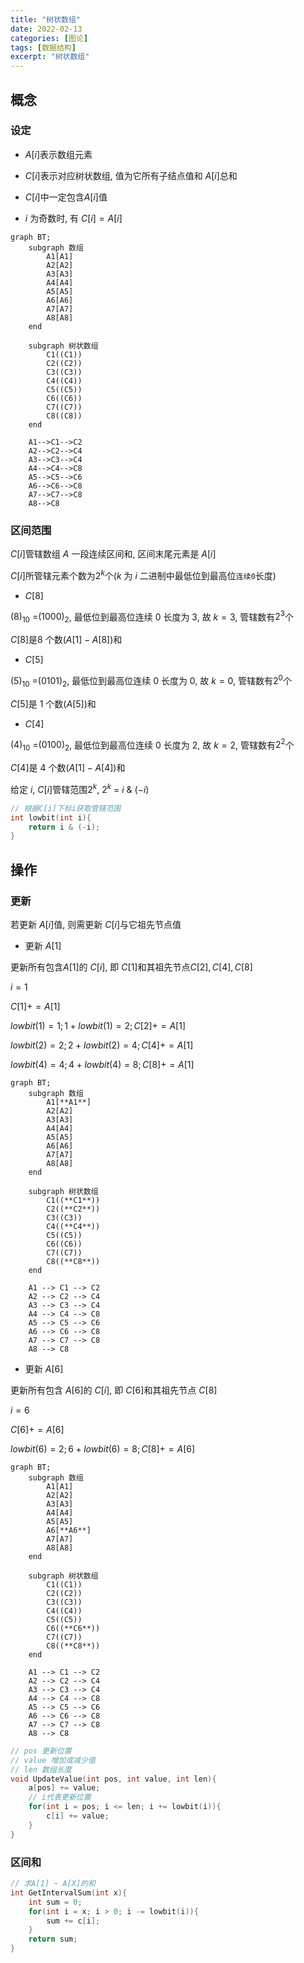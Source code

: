 ```yaml
---
title: "树状数组"
date: 2022-02-13
categories: [图论]
tags: [数据结构]
excerpt: "树状数组"
---
```


## 概念

### 设定

- $A[i]$表示数组元素

- $C[i]$表示对应树状数组, 值为它所有子结点值和 $A[i]$总和

- $C[i]$中一定包含$A[i]$值

- $i$ 为奇数时, 有 $C[i] = A[i]$

```mermaid
graph BT;
    subgraph 数组
        A1[A1]
        A2[A2]
        A3[A3]
        A4[A4]
        A5[A5]
        A6[A6]
        A7[A7]
        A8[A8]
    end

    subgraph 树状数组
        C1((C1))
        C2((C2))
        C3((C3))
        C4((C4))
        C5((C5))
        C6((C6))
        C7((C7))
        C8((C8))
    end

    A1-->C1-->C2
    A2-->C2-->C4
    A3-->C3-->C4
    A4-->C4-->C8
    A5-->C5-->C6
    A6-->C6-->C8
    A7-->C7-->C8
    A8-->C8
```

### 区间范围

$C[i]$管辖数组 $A$ 一段连续区间和, 区间末尾元素是 $A[i]$

$C[i]$所管辖元素个数为$2^{k}$个($k$ 为 $i$ 二进制中最低位到最高位`连续0`长度)

- $C[8]$

$(8)_{10}$ =$(1000)_{2}$, 最低位到最高位连续 $0$ 长度为 $3$, 故 $k=3$, 管辖数有$2^{3}$个

$C[8]$是$8$ 个数($A[1]-A[8]$)和

- $C[5]$

$(5)_{10}$ =$(0101)_{2}$, 最低位到最高位连续 $0$ 长度为 $0$, 故 $k=0$, 管辖数有$2^{0}$个

$C[5]$是 $1$ 个数($A[5]$)和

- $C[4]$

$(4)_{10}$ =$(0100)_{2}$, 最低位到最高位连续 $0$ 长度为 $2$, 故 $k=2$, 管辖数有$2^{2}$个

$C[4$]是 4 个数($A[1]-A[4]$)和

给定 $i$, $C[i]$管辖范围$2^{k}$, $2^{k}$ = $i$ & $(-i)$

```c
// 根据C[i]下标i获取管辖范围
int lowbit(int i){
    return i & (-i);
}
```

## 操作

### 更新

若更新 $A[i]$值, 则需更新 $C[i]$与它祖先节点值

- 更新 $A[1]$

更新所有包含$A[1]$的 $C[i]$, 即 $C[1]$和其祖先节点$C[2], C[4], C[8]$

$i = 1$

$C[1] += A[1]$

$lowbit(1) = 1; 1+lowbit(1) = 2 ; C[2]+=A[1]$

$lowbit(2) = 2; 2+lowbit(2) = 4 ; C[4]+=A[1]$

$lowbit(4) = 4; 4+lowbit(4) = 8 ; C[8]+=A[1]$


```mermaid
graph BT;
    subgraph 数组
        A1[**A1**]
        A2[A2]
        A3[A3]
        A4[A4]
        A5[A5]
        A6[A6]
        A7[A7]
        A8[A8]
    end

    subgraph 树状数组
        C1((**C1**))
        C2((**C2**))
        C3((C3))
        C4((**C4**))
        C5((C5))
        C6((C6))
        C7((C7))
        C8((**C8**))
    end

    A1 --> C1 --> C2
    A2 --> C2 --> C4
    A3 --> C3 --> C4
    A4 --> C4 --> C8
    A5 --> C5 --> C6
    A6 --> C6 --> C8
    A7 --> C7 --> C8
    A8 --> C8
```

- 更新 $A[6]$

更新所有包含 $A[6]$的 $C[i]$, 即 $C[6]$和其祖先节点 $C[8]$  

$i = 6$

$C[6]+=A[6]$  

$lowbit(6) = 2; 6+lowbit(6) = 8 ; C[8]+=A[6]$

```mermaid
graph BT;
    subgraph 数组
        A1[A1]
        A2[A2]
        A3[A3]
        A4[A4]
        A5[A5]
        A6[**A6**]
        A7[A7]
        A8[A8]
    end

    subgraph 树状数组
        C1((C1))
        C2((C2))
        C3((C3))
        C4((C4))
        C5((C5))
        C6((**C6**))
        C7((C7))
        C8((**C8**))
    end

    A1 --> C1 --> C2
    A2 --> C2 --> C4
    A3 --> C3 --> C4
    A4 --> C4 --> C8
    A5 --> C5 --> C6
    A6 --> C6 --> C8
    A7 --> C7 --> C8
    A8 --> C8
```

```c
// pos 更新位置
// value 增加或减少值
// len 数组长度
void UpdateValue(int pos, int value, int len){
    a[pos] += value;
    // i代表更新位置
    for(int i = pos; i <= len; i += lowbit(i)){
        c[i] += value;
    }
}
```

### 区间和

```c
// 求A[1] ~ A[X]的和
int GetIntervalSum(int x){
    int sum = 0;
    for(int i = x; i > 0; i -= lowbit(i)){
        sum += c[i];
    }
    return sum;
}
```